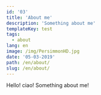 ```yaml
---
id: '03'
title: 'About me'
description: 'Something about me'
templateKey: test
tags:
  - about
lang: en
image: /img/PersimmonHD.jpg
date: '05-03-2019'
path: /en/about/
slug: /en/about/
---
```


Hello! ciao! Something about me!
